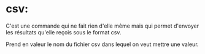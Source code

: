 # csv:
C'est une commande qui ne fait rien d'elle même mais qui permet d'envoyer les résultats qu'elle reçois sous le format csv.

Prend en valeur le nom du fichier csv dans lequel on veut mettre une valeur.
